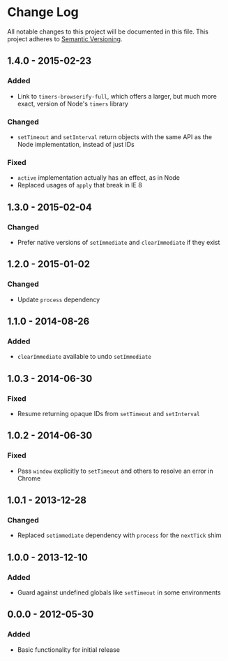 # Change Log
All notable changes to this project will be documented in this file.
This project adheres to [Semantic Versioning](http://semver.org/).

## 1.4.0 - 2015-02-23

### Added
* Link to `timers-browserify-full`, which offers a larger, but much more exact,
  version of Node's `timers` library

### Changed
* `setTimeout` and `setInterval` return objects with the same API as the Node
  implementation, instead of just IDs

### Fixed
* `active` implementation actually has an effect, as in Node
* Replaced usages of `apply` that break in IE 8

## 1.3.0 - 2015-02-04

### Changed
* Prefer native versions of `setImmediate` and `clearImmediate` if they exist

## 1.2.0 - 2015-01-02

### Changed
* Update `process` dependency

## 1.1.0 - 2014-08-26

### Added
* `clearImmediate` available to undo `setImmediate`

## 1.0.3 - 2014-06-30

### Fixed
* Resume returning opaque IDs from `setTimeout` and `setInterval`

## 1.0.2 - 2014-06-30

### Fixed
* Pass `window` explicitly to `setTimeout` and others to resolve an error in
  Chrome

## 1.0.1 - 2013-12-28

### Changed
* Replaced `setimmediate` dependency with `process` for the `nextTick` shim

## 1.0.0 - 2013-12-10

### Added
* Guard against undefined globals like `setTimeout` in some environments

## 0.0.0 - 2012-05-30

### Added
* Basic functionality for initial release
